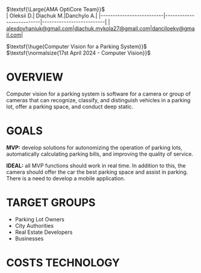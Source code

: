 $\textsf{\Large{AMA OptiCore Team}}$  
| Oleksii D.| Diachuk M.|Danchylo A.|
|--------------------------|--------------------------|--------------------------|
| alexdovhaniuk@gmail.com|diachuk.mykola27@gmail.com|danciloekv@gmail.com|



$\textsf{\huge{Computer Vision for a Parking System}}$    
$\textsf{\normalsize{17st April 2024 - Computer Vision}}$   


# OVERVIEW
Computer vision for a parking system is software for a camera or group of cameras that can recognize, classify, and distinguish vehicles in a parking lot, offer a parking space, and conduct deep static.  
# GOALS
**MVP:** develop solutions for autonomizing the operation of parking lots, automatically calculating parking bills, and improving the quality of service. 

**IDEAL:** all MVP functions should work in real time. In addition to this, the camera should offer the car the best parking space and assist in parking. There is a need to develop a mobile application.  
# TARGET GROUPS     
- Parking Lot Owners
- City Authorities
- Real Estate Developers
- Businesses

# COSTS TECHNOLOGY
